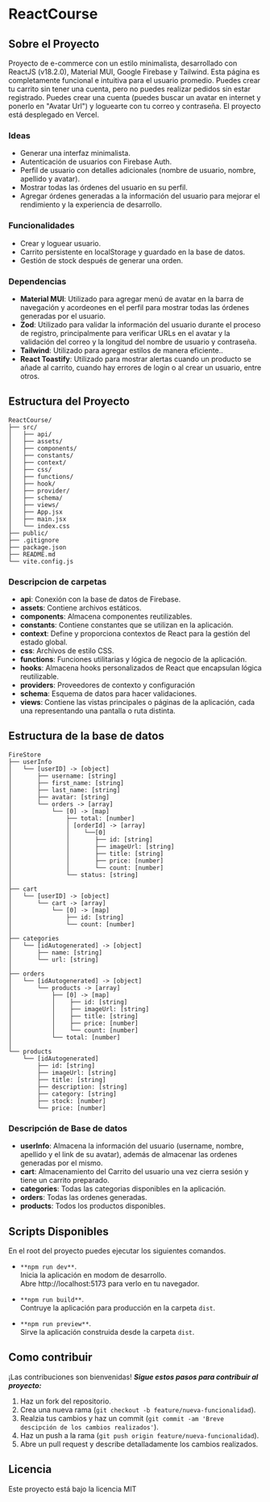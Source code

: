 # ReactCourse

## Sobre el Proyecto

Proyecto de e-commerce con un estilo minimalista, desarrollado con ReactJS (v18.2.0), Material MUI, Google Firebase y Tailwind. Esta página es completamente funcional e intuitiva para el usuario promedio. Puedes crear tu carrito sin tener una cuenta, pero no puedes realizar pedidos sin estar registrado. Puedes crear una cuenta (puedes buscar un avatar en internet y ponerlo en "Avatar Url") y loguearte con tu correo y contraseña. El proyecto está desplegado en Vercel.

### Ideas

- Generar una interfaz minimalista.
- Autenticación de usuarios con Firebase Auth.
- Perfil de usuario con detalles adicionales (nombre de usuario, nombre, apellido y avatar).
- Mostrar todas las órdenes del usuario en su perfil.
- Agregar órdenes generadas a la información del usuario para mejorar el rendimiento y la experiencia de desarrollo.

### Funcionalidades

- Crear y loguear usuario.
- Carrito persistente en localStorage y guardado en la base de datos.
- Gestión de stock después de generar una orden.

### Dependencias

- **Material MUI**: Utilizado para agregar menú de avatar en la barra de navegación y acordeones en el perfil para mostrar todas las órdenes generadas por el usuario.
- **Zod**: Utilizado para validar la información del usuario durante el proceso de registro, principalmente para verificar URLs en el avatar y la validación del correo y la longitud del nombre de usuario y contraseña.
- **Tailwind**: Utilizado para agregar estilos de manera eficiente..
- **React Toastify**: Utilizado para mostrar alertas cuando un producto se añade al carrito, cuando hay errores de login o al crear un usuario, entre otros.

## Estructura del Proyecto

```structure
ReactCourse/
├── src/
│   ├── api/
│   ├── assets/
│   ├── components/
│   ├── constants/
│   ├── context/
│   ├── css/
│   ├── functions/
│   ├── hook/
│   ├── provider/
│   ├── schema/
│   ├── views/
│   ├── App.jsx
│   ├── main.jsx
│   └── index.css
├── public/
├── .gitignore
├── package.json
├── README.md
└── vite.config.js
```

### Descripcion de carpetas

- **api**: Conexión con la base de datos de Firebase.
- **assets**: Contiene archivos estáticos.
- **components**: Almacena componentes reutilizables.
- **constants**: Contiene constantes que se utilizan en la aplicación.
- **context**: Define y proporciona contextos de React para la gestión del estado global.
- **css**: Archivos de estilo CSS.
- **functions**: Funciones utilitarias y lógica de negocio de la aplicación.
- **hooks**: Almacena hooks personalizados de React que encapsulan lógica reutilizable.
- **providers**: Proveedores de contexto y configuración
- **schema**: Esquema de datos para hacer validaciones.
- **views**: Contiene las vistas principales o páginas de la aplicación, cada una representando una pantalla o ruta distinta.

## Estructura de la base de datos

```structure
FireStore
├── userInfo
│   └── [userID] -> [object]
│       ├── username: [string]
│       ├── first_name: [string]
│       ├── last_name: [string]
│       ├── avatar: [string]
│       └── orders -> [array]
│           └── [0] -> [map]
│               ├── total: [number]
│               │ [orderId] -> [array]
│               │    └──[0]
│               │       ├── id: [string]
│               │       ├── imageUrl: [string]
│               │       ├── title: [string]
│               │       ├── price: [number]
│               │       └── count: [number]
│               └── status: [string]
│
├── cart
│   └── [userID] -> [object]
│       └── cart -> [array]
│           └── [0] -> [map]
│               ├── id: [string]
│               └── count: [number]
│
├── categories
│   └── [idAutogenerated] -> [object]
│       ├── name: [string]
│       └── url: [string]
│
├── orders
│   └── [idAutogenerated] -> [object]
│       └── products -> [array]
│           ├── [0] -> [map]
│           │    ├── id: [string]
│           │    ├── imageUrl: [string]
│           │    ├── title: [string]
│           │    ├── price: [number]
│           │    └── count: [number]
│           └── total: [number]
│
└── products
    └── [idAutogenerated]
        ├── id: [string]
        ├── imageUrl: [string]
        ├── title: [string]
        ├── description: [string]
        ├── category: [string]
        ├── stock: [number]
        └── price: [number]
```

### Descripción de Base de datos

- **userInfo**: Almacena la información del usuario (username, nombre, apellido y el link de su avatar), además de almacenar las ordenes generadas por el mismo.
- **cart**: Almacenamiento del Carrito del usuario una vez cierra sesión y tiene un carrito preparado.
- **categories**: Todas las categorias disponibles en la aplicación.
- **orders**: Todas las ordenes generadas.
- **products**: Todos los productos disponibles.

## Scripts Disponibles

En el root del proyecto puedes ejecutar los siguientes comandos.

- `**npm run dev**`.<br />
  Inicia la aplicación en modom de desarrollo.<br />
  Abre http://localhost:5173 para verlo en tu navegador.

- `**npm run build**`.<br />
  Contruye la aplicación para producción en la carpeta `dist`.

- `**npm run preview**`.<br />
  Sirve la aplicación construida desde la carpeta `dist`.

## Como contribuir

¡Las contribuciones son bienvenidas! **_Sigue estos pasos para contribuir al proyecto:_**

1. Haz un fork del repositorio.
2. Crea una nueva rama (`git checkout -b feature/nueva-funcionalidad`).
3. Realzia tus cambios y haz un commit (`git commit -am 'Breve descipción de los cambios realizados'`).
4. Haz un push a la rama (`git push origin feature/nueva-funcionalidad`).
5. Abre un pull request y describe detalladamente los cambios realizados.

## Licencia

Este proyecto está bajo la licencia MIT
